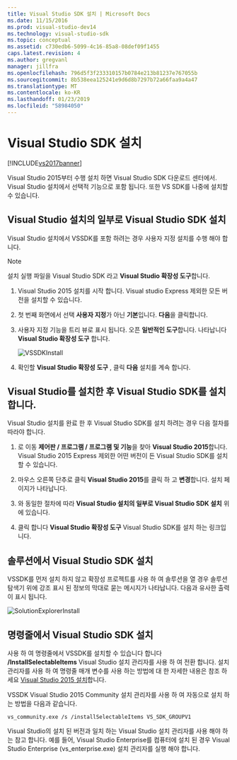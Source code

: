 ```yaml
---
title: Visual Studio SDK 설치 | Microsoft Docs
ms.date: 11/15/2016
ms.prod: visual-studio-dev14
ms.technology: visual-studio-sdk
ms.topic: conceptual
ms.assetid: c730edb6-5099-4c16-85a8-08def09f1455
caps.latest.revision: 4
ms.author: gregvanl
manager: jillfra
ms.openlocfilehash: 796d5f3f233310157b0784e213b81237e767055b
ms.sourcegitcommit: 8b538eea125241e9d6d8b7297b72a66faa9a4a47
ms.translationtype: MT
ms.contentlocale: ko-KR
ms.lasthandoff: 01/23/2019
ms.locfileid: "58984050"
---
```

# <a name="installing-the-visual-studio-sdk"></a>Visual Studio SDK 설치
[!INCLUDE[vs2017banner](../includes/vs2017banner.md)]

Visual Studio 2015부터 수행 설치 하면 Visual Studio SDK 다운로드 센터에서. Visual Studio 설치에서 선택적 기능으로 포함 됩니다. 또한 VS SDK를 나중에 설치할 수 있습니다.  
  
## <a name="installing-the-visual-studio-sdk-as-part-of-a-visual-studio-installation"></a>Visual Studio 설치의 일부로 Visual Studio SDK 설치  
 Visual Studio 설치에서 VSSDK를 포함 하려는 경우 사용자 지정 설치를 수행 해야 합니다.  
  
> [!NOTE]
>  설치 실행 파일을 Visual Studio SDK 라고 **Visual Studio 확장성 도구**합니다.  
  
1.  Visual Studio 2015 설치를 시작 합니다. Visual studio Express 제외한 모든 버전을 설치할 수 있습니다.  
  
2.  첫 번째 화면에서 선택 **사용자 지정**가 아닌 **기본**입니다. **다음**을 클릭합니다.  
  
3.  사용자 지정 기능을 트리 뷰로 표시 됩니다. 오픈 **일반적인 도구**합니다. 나타납니다 **Visual Studio 확장성 도구** 합니다.  
  
     ![VSSDKInstall](../extensibility/media/vssdkinstall.png "VSSDKInstall")  
  
4.  확인할 **Visual Studio 확장성 도구** , 클릭 **다음** 설치를 계속 합니다.  
  
## <a name="installing-the-visual-studio-sdk-after-installing-visual-studio"></a>Visual Studio를 설치한 후 Visual Studio SDK를 설치 합니다.  
 Visual Studio 설치를 완료 한 후 Visual Studio SDK를 설치 하려는 경우 다음 절차를 따라야 합니다.  
  
1.  로 이동 **제어판 / 프로그램 / 프로그램 및 기능**을 찾아 **Visual Studio 2015**합니다. Visual Studio 2015 Express 제외한 어떤 버전이 든 Visual Studio SDK를 설치할 수 있습니다.  
  
2.  마우스 오른쪽 단추로 클릭 **Visual Studio 2015**를 클릭 하 고 **변경**합니다. 설치 페이지가 나타납니다.  
  
3.  와 동일한 절차에 따라 **Visual Studio 설치의 일부로 Visual Studio SDK 설치** 위에 있습니다.  
  
4.  클릭 합니다 **Visual Studio 확장성 도구** Visual Studio SDK를 설치 하는 링크입니다.  
  
## <a name="installing-the-visual-studio-sdk-from-a-solution"></a>솔루션에서 Visual Studio SDK 설치  
 VSSDK를 먼저 설치 하지 않고 확장성 프로젝트를 사용 하 여 솔루션을 열 경우 솔루션 탐색기 위에 강조 표시 된 정보의 막대로 묻는 메시지가 나타납니다. 다음과 유사한 출력이 표시 됩니다.  
  
 ![SolutionExplorerInstall](../extensibility/media/solutionexplorerinstall.png "SolutionExplorerInstall")  
  
## <a name="installing-the-visual-studio-sdk-from-the-command-line"></a>명령줄에서 Visual Studio SDK 설치  
 사용 하 여 명령줄에서 VSSDK를 설치할 수 있습니다 합니다 **/InstallSelectableItems** Visual Studio 설치 관리자를 사용 하 여 전환 합니다. 설치 관리자를 사용 하 여 명령줄 매개 변수를 사용 하는 방법에 대 한 자세한 내용은 참조 하세요 [Visual Studio 2015 설치](../install/install-visual-studio-2015.md)합니다.  
  
 VSSDK Visual Studio 2015 Community 설치 관리자를 사용 하 여 자동으로 설치 하는 방법을 다음과 같습니다.  
  
```  
vs_community.exe /s /installSelectableItems VS_SDK_GROUPV1  
```  
  
 Visual Studio의 설치 된 버전과 일치 하는 Visual Studio 설치 관리자를 사용 해야 하는 참고 합니다. 예를 들어, Visual Studio Enterprise를 컴퓨터에 설치 된 경우 Visual Studio Enterprise (vs_enterprise.exe) 설치 관리자를 실행 해야 합니다.
